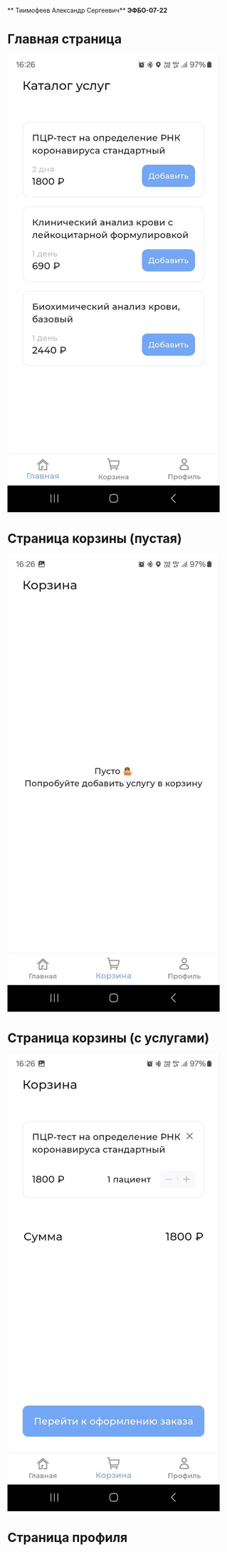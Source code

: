  ** Тиимофеев Александр Сергеевич**  **ЭФБО-07-22**


# Главная страница
![alt text](images/image1.png)

# Страница корзины (пустая)
![alt text](images/image2.png)

# Страница корзины (с услугами)
![alt text](images/image3.png)

# Страница профиля
